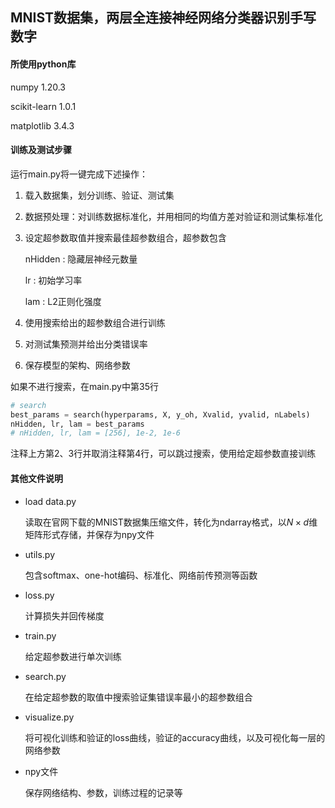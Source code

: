 ## MNIST数据集，两层全连接神经网络分类器识别手写数字

#### 所使用python库

numpy 1.20.3

scikit-learn 1.0.1

matplotlib 3.4.3

#### 训练及测试步骤

运行main.py将一键完成下述操作：

1. 载入数据集，划分训练、验证、测试集

2. 数据预处理：对训练数据标准化，并用相同的均值方差对验证和测试集标准化

3. 设定超参数取值并搜索最佳超参数组合，超参数包含

   nHidden : 隐藏层神经元数量

   lr : 初始学习率

   lam : L2正则化强度

4. 使用搜索给出的超参数组合进行训练

5. 对测试集预测并给出分类错误率

6. 保存模型的架构、网络参数

如果不进行搜索，在main.py中第35行

```python
# search
best_params = search(hyperparams, X, y_oh, Xvalid, yvalid, nLabels)
nHidden, lr, lam = best_params
# nHidden, lr, lam = [256], 1e-2, 1e-6
```

注释上方第2、3行并取消注释第4行，可以跳过搜索，使用给定超参数直接训练

#### 其他文件说明

- load data.py

  读取在官网下载的MNIST数据集压缩文件，转化为ndarray格式，以$N \times d$维矩阵形式存储，并保存为npy文件

- utils.py

  包含softmax、one-hot编码、标准化、网络前传预测等函数

- loss.py

  计算损失并回传梯度

- train.py

  给定超参数进行单次训练

- search.py

  在给定超参数的取值中搜索验证集错误率最小的超参数组合

- visualize.py

  将可视化训练和验证的loss曲线，验证的accuracy曲线，以及可视化每一层的网络参数

- npy文件

  保存网络结构、参数，训练过程的记录等
